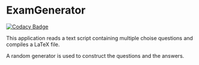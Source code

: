 # ExamGenerator

[![Codacy Badge](https://api.codacy.com/project/badge/Grade/be97a480b1114b2abfe83f4552011489)](https://www.codacy.com/app/josokw/ExamGenerator?utm_source=github.com&amp;utm_medium=referral&amp;utm_content=josokw/ExamGenerator&amp;utm_campaign=Badge_Grade)

This application reads a text script containing multiple choise questions
and compiles a LaTeX file.

A random generator is used to construct the questions and the answers.
